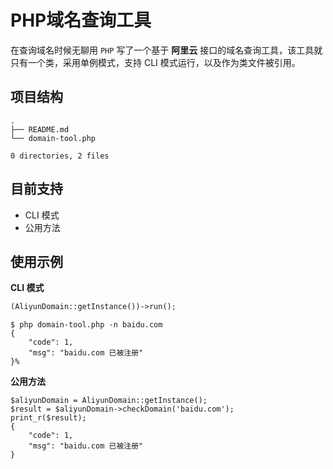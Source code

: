 # PHP域名查询工具

在查询域名时候无聊用 `PHP` 写了一个基于 **阿里云** 接口的域名查询工具，该工具就只有一个类，采用单例模式，支持 CLI 模式运行，以及作为类文件被引用。



## 项目结构

```
.
├── README.md
└── domain-tool.php

0 directories, 2 files
```



## 目前支持

* CLI 模式
* 公用方法



## 使用示例

**CLI 模式**

```php
(AliyunDomain::getInstance())->run();
```

```shell
$ php domain-tool.php -n baidu.com
{
    "code": 1,
    "msg": "baidu.com 已被注册"
}%
```

**公用方法**

```
$aliyunDomain = AliyunDomain::getInstance();
$result = $aliyunDomain->checkDomain('baidu.com');
print_r($result);
{
    "code": 1,
    "msg": "baidu.com 已被注册"
}
```

